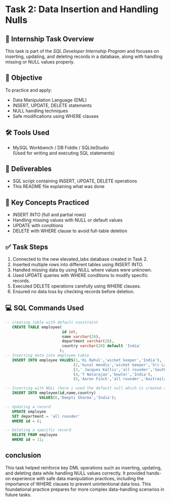 # Task 2: Data Insertion and Handling Nulls

## 📘 Internship Task Overview

This task is part of the *SQL Developer Internship Program* and focuses on inserting, updating, and deleting records in a database, along with handling missing or NULL values properly.

## 🎯 Objective

To practice and apply:
- Data Manipulation Language (DML)
- INSERT, UPDATE, DELETE statements
- NULL handling techniques
- Safe modifications using WHERE clauses

## 🛠️ Tools Used

- MySQL Workbench / DB Fiddle / SQLiteStudio  
(Used for writing and executing SQL statements)

## 📁 Deliverables

- SQL script containing INSERT, UPDATE, DELETE operations  
- This README file explaining what was done

## 🧱 Key Concepts Practiced

- INSERT INTO (full and partial rows)  
- Handling missing values with NULL or default values  
- UPDATE with conditions  
- DELETE with WHERE clause to avoid full-table deletion

## ✅ Task Steps

1. Connected to the new elevated_labs database created in Task 2.
2. Inserted multiple rows into different tables using INSERT INTO.
3. Handled missing data by using NULL where values were unknown.
4. Used UPDATE queries with WHERE conditions to modify specific records.
5. Executed DELETE operations carefully using WHERE clauses.
6. Ensured no data loss by checking records before deletion.

## 💻 SQL Commands Used

```sql
-- creating table with default constraint
   CREATE TABLE employee(
                         id int,
                         name varchar(20),
                         department varchar(20),
                         country varchar(20) default 'India'
                        );
-- Inserting data into employee table
   INSERT INTO employee VALUES(1,'KL Rahul','wicket keeper','India'),
                              (2,'kusal mendis','wicket keeper','Sri Lanka'),
                              (3,' Jacques Kallis','all rounder','South Africa'),
                              (4,'T Natarajan','bowler','India'),
                              (5,'Aaron Finch','all rounder','Austraila');

-- Inserting with NULL (here i used the default null which is created automatically when we skip the value)
   INSERT INTO employee(id,name,country)
               VALUES(6,'Deepti Sharma','India');

-- Updating a record
   UPDATE employee
   SET department = 'all rounder'
   WHERE id = 6;

-- Deleting a specific record
   DELETE FROM employee
   WHERE id = 11;
```
##  conclusion

This task helped reinforce key DML operations such as inserting, updating, and deleting data while handling NULL values correctly.
It provided hands-on experience with safe data manipulation practices, including the importance of WHERE clauses to prevent unintentional data loss.
This foundational practice prepares for more complex data-handling scenarios in future tasks.
